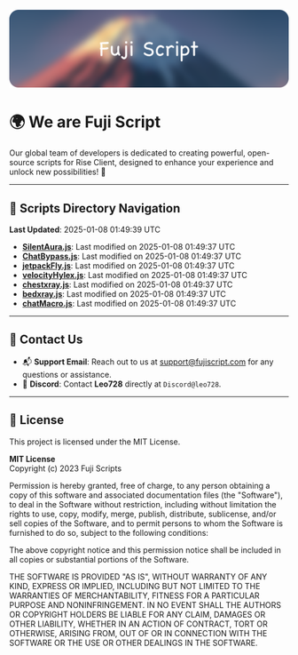 ![Banner](.github/b.webp)

# 🌍 **We are Fuji Script**

Our global team of developers is dedicated to creating powerful, open-source scripts for Rise Client, designed to enhance your experience and unlock new possibilities! 🌟

---
<!-- SCRIPTS_NAVIGATION_START -->
## 📂 **Scripts Directory Navigation**

**Last Updated**: 2025-01-08 01:49:39 UTC

- **[SilentAura.js](scripts/SilentAura.js)**: Last modified on 2025-01-08 01:49:37 UTC
- **[ChatBypass.js](scripts/ChatBypass.js)**: Last modified on 2025-01-08 01:49:37 UTC
- **[jetpackFly.js](scripts/jetpackFly.js)**: Last modified on 2025-01-08 01:49:37 UTC
- **[velocityHylex.js](scripts/velocityHylex.js)**: Last modified on 2025-01-08 01:49:37 UTC
- **[chestxray.js](scripts/chestxray.js)**: Last modified on 2025-01-08 01:49:37 UTC
- **[bedxray.js](scripts/bedxray.js)**: Last modified on 2025-01-08 01:49:37 UTC
- **[chatMacro.js](scripts/chatMacro.js)**: Last modified on 2025-01-08 01:49:37 UTC

<!-- SCRIPTS_NAVIGATION_END -->

---

## 💬 **Contact Us**  
- 📬 **Support Email**: Reach out to us at [support@fujiscript.com](mailto:support@fujiscript.com) for any questions or assistance.  
- 💬 **Discord**: Contact **Leo728** directly at `Discord@leo728`.

---

## 📜 **License**

This project is licensed under the MIT License.  

**MIT License**  
Copyright (c) 2023 Fuji Scripts  

Permission is hereby granted, free of charge, to any person obtaining a copy of this software and associated documentation files (the "Software"), to deal in the Software without restriction, including without limitation the rights to use, copy, modify, merge, publish, distribute, sublicense, and/or sell copies of the Software, and to permit persons to whom the Software is furnished to do so, subject to the following conditions:  

The above copyright notice and this permission notice shall be included in all copies or substantial portions of the Software.  

THE SOFTWARE IS PROVIDED "AS IS", WITHOUT WARRANTY OF ANY KIND, EXPRESS OR IMPLIED, INCLUDING BUT NOT LIMITED TO THE WARRANTIES OF MERCHANTABILITY, FITNESS FOR A PARTICULAR PURPOSE AND NONINFRINGEMENT. IN NO EVENT SHALL THE AUTHORS OR COPYRIGHT HOLDERS BE LIABLE FOR ANY CLAIM, DAMAGES OR OTHER LIABILITY, WHETHER IN AN ACTION OF CONTRACT, TORT OR OTHERWISE, ARISING FROM, OUT OF OR IN CONNECTION WITH THE SOFTWARE OR THE USE OR OTHER DEALINGS IN THE SOFTWARE.  
